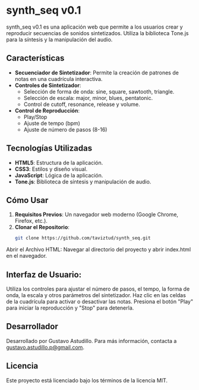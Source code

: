 # synth_seq v0.1

synth_seq v0.1 es una aplicación web que permite a los usuarios crear y reproducir secuencias de sonidos sintetizados. Utiliza la biblioteca Tone.js para la síntesis y la manipulación del audio.

## Características

- **Secuenciador de Sintetizador**: Permite la creación de patrones de notas en una cuadrícula interactiva.
- **Controles de Sintetizador**:
  - Selección de forma de onda: sine, square, sawtooth, triangle.
  - Selección de escala: major, minor, blues, pentatonic.
  - Control de cutoff, resonance, release y volume.
- **Control de Reproducción**:
  - Play/Stop
  - Ajuste de tempo (bpm)
  - Ajuste de número de pasos (8-16)

## Tecnologías Utilizadas

- **HTML5**: Estructura de la aplicación.
- **CSS3**: Estilos y diseño visual.
- **JavaScript**: Lógica de la aplicación.
- **Tone.js**: Biblioteca de síntesis y manipulación de audio.

## Cómo Usar

1. **Requisitos Previos**: Un navegador web moderno (Google Chrome, Firefox, etc.).
2. **Clonar el Repositorio**:
   ```bash
   git clone https://github.com/taviztud/synth_seq.git
   
Abrir el Archivo HTML: Navegar al directorio del proyecto y abrir index.html en el navegador.

## Interfaz de Usuario:
Utiliza los controles para ajustar el número de pasos, el tempo, la forma de onda, la escala y otros parámetros del sintetizador.
Haz clic en las celdas de la cuadrícula para activar o desactivar las notas.
Presiona el botón "Play" para iniciar la reproducción y "Stop" para detenerla.

## Desarrollador
Desarrollado por Gustavo Astudillo. Para más información, contacta a gustavo.astudillo.p@gmail.com.

## Licencia
Este proyecto está licenciado bajo los términos de la licencia MIT.
